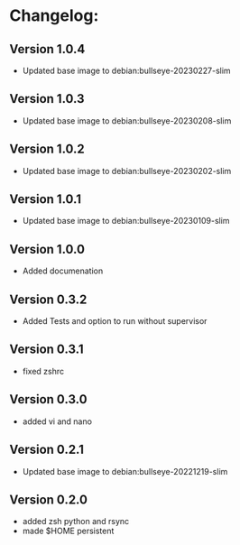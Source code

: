 # Changelog:
## Version 1.0.4
- Updated base image to debian:bullseye-20230227-slim
## Version 1.0.3
- Updated base image to debian:bullseye-20230208-slim
## Version 1.0.2
- Updated base image to debian:bullseye-20230202-slim
## Version 1.0.1
- Updated base image to debian:bullseye-20230109-slim
## Version 1.0.0
- Added documenation
## Version 0.3.2
- Added Tests and option to run without supervisor
## Version 0.3.1
- fixed zshrc
## Version 0.3.0
- added vi and nano
## Version 0.2.1
- Updated base image to debian:bullseye-20221219-slim
## Version 0.2.0
- added zsh python and rsync
- made $HOME persistent